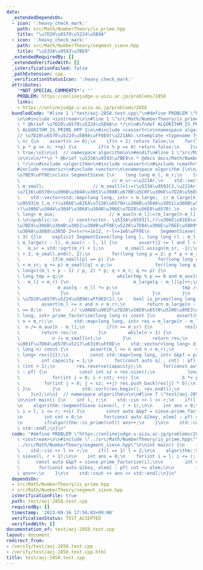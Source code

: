 ```yaml
---
data:
  _extendedDependsOn:
  - icon: ':heavy_check_mark:'
    path: src/Math/NumberTheory/is_prime.hpp
    title: "\u7D20\u6570\u5224\u5B9A"
  - icon: ':heavy_check_mark:'
    path: src/Math/NumberTheory/segment_sieve.hpp
    title: "\u533A\u9593\u7BE9"
  _extendedRequiredBy: []
  _extendedVerifiedWith: []
  _isVerificationFailed: false
  _pathExtension: cpp
  _verificationStatusIcon: ':heavy_check_mark:'
  attributes:
    '*NOT_SPECIAL_COMMENTS*': ''
    PROBLEM: https://onlinejudge.u-aizu.ac.jp/problems/2858
    links:
    - https://onlinejudge.u-aizu.ac.jp/problems/2858
  bundledCode: "#line 1 \"test/aoj-2858.test.cpp\"\n#define PROBLEM \"https://onlinejudge.u-aizu.ac.jp/problems/2858\"\
    \n\n#include <iostream>\n\n#line 1 \"src/Math/NumberTheory/is_prime.hpp\"\n/**\n\
    \ * @brief \u7D20\u6570\u5224\u5B9A\n */\n\n#ifndef ALGORITHM_IS_PRIME_HPP\n#define\
    \ ALGORITHM_IS_PRIME_HPP 1\n\n#include <cassert>\n\nnamespace algorithm {\n\n\
    // \u7D20\u6570\u5224\u5B9A\uFF0EO(\u221AN).\ntemplate <typename Type>\nbool is_prime(Type\
    \ n) {\n    assert(n >= 0);\n    if(n < 2) return false;\n    for(Type p = 2;\
    \ p * p <= n; ++p) {\n        if(n % p == 0) return false;\n    }\n    return\
    \ true;\n}\n\n}  // namespace algorithm\n\n#endif\n#line 1 \"src/Math/NumberTheory/segment_sieve.hpp\"\
    \n\n\n\n/**\n * @brief \u533A\u9593\u7BE9\n * @docs docs/Math/NumberTheory/segment_sieve.md\n\
    \ */\n\n#include <algorithm>\n#include <cassert>\n#include <cmath>\n#include <map>\n\
    #include <numeric>\n#include <vector>\n\nnamespace algorithm {\n\n// \u533A\u9593\
    \u7BE9\uFF0E\nclass SegmentSieve {\n    long long m_l, m_r;\n    long long m_sr;\
    \                                  // m_sr:=\u221Ar.\n    std::vector<long long>\
    \ m_small;                  // m_small[n]:=(\u533A\u9593[2,\u221Ar)\u306E\u81EA\
    \u7136\u6570n\u306B\u304A\u3051\u308B\u6700\u5C0F\u306E\u7D20\u56E0\u6570).\n\
    \    std::vector<std::map<long long, int> > m_large;  // m_large[n-m_l][]:=(\u533A\
    \u9593[m_l,m_r)\u306E\u81EA\u7136\u6570n\u306B\u304A\u3051\u308B\u533A\u9593[2,\u221A\
    r)\u306E\u3044\u304F\u3064\u304B\u306E\u7D20\u56E0\u6570).\n    std::vector<long\
    \ long> m_aux;                    // m_aux[n-m_l]:=(m_large[n-m_l][]\u306E\u7A4D\
    ).\n\npublic:\n    // constructor. \u533A\u9593[l,r)\u306E\u81EA\u7136\u6570\u3092\
    \u7BE9\u306B\u304B\u3051\u308B\uFF0E\u5236\u7D04\u306E\u76EE\u5B89\u306F\u304A\
    \u304A\u3088\u305D 2<=l<r<=1e12, r-l<=1e6\uFF0E\n    SegmentSieve() : SegmentSieve(2,\
    \ 3) {}\n    explicit SegmentSieve(long long l, long long r) : m_l(l), m_r(r),\
    \ m_large(r - l), m_aux(r - l, 1) {\n        assert(2 <= l and l < r);\n     \
    \   m_sr = std::sqrt(m_r) + 1;\n        m_small.assign(m_sr, -1);\n        std::iota(m_small.begin()\
    \ + 2, m_small.end(), 2);\n        for(long long p = 2; p * p < m_r; ++p) {\n\
    \            if(m_small[p] == p) {\n                for(long long q = p * p; q\
    \ < m_sr; q += p) m_small[q] = p;\n                for(long long q = std::max<long\
    \ long>((m_l + p - 1) / p, 2) * p; q < m_r; q += p) {\n                    long\
    \ long tmp = q;\n                    while(tmp % p == 0 and m_aux[q - m_l] * m_aux[q\
    \ - m_l] < m_r) {\n                        m_large[q - m_l][p]++;\n          \
    \              m_aux[q - m_l] *= p;\n                        tmp /= p;\n     \
    \               }\n                }\n            }\n        }\n    }\n\n    //\
    \ \u7D20\u6570\u5224\u5B9A\uFF0EO(1).\n    bool is_prime(long long n) const {\n\
    \        assert(m_l <= n and n < m_r);\n        return m_large[n - m_l].size()\
    \ == 0;\n    }\n    // \u9AD8\u901F\u7D20\u56E0\u6570\u5206\u89E3\uFF0E\n    std::map<long\
    \ long, int> prime_factorize(long long n) const {\n        assert(m_l <= n and\
    \ n < m_r);\n        std::map<long long, int> res = m_large[n - m_l];\n      \
    \  n /= m_aux[n - m_l];\n        if(n >= m_sr) {\n            res[n]++;\n    \
    \        return res;\n        }\n        while(n > 1) {\n            res[m_small[n]]++;\n\
    \            n /= m_small[n];\n        }\n        return res;\n    }\n    // \u9AD8\
    \u901F\u7D04\u6570\u5217\u6319\uFF0E\n    std::vector<long long> divisors(long\
    \ long n) const {\n        assert(m_l <= n and n < m_r);\n        std::vector<long\
    \ long> res({1});\n        const std::map<long long, int> &&pf = prime_factorize(n);\n\
    \        int capacity = 1;\n        for(const auto &[_, cnt] : pf) capacity *=\
    \ (cnt + 1);\n        res.reserve(capacity);\n        for(const auto &[p, cnt]\
    \ : pf) {\n            const int sz = res.size();\n            long long b = 1;\n\
    \            for(int i = 0; i < cnt; ++i) {\n                b *= p;\n       \
    \         for(int j = 0; j < sz; ++j) res.push_back(res[j] * b);\n           \
    \ }\n        }\n        std::sort(res.begin(), res.end());\n        return res;\n\
    \    }\n};\n\n}  // namespace algorithm\n\n\n#line 7 \"test/aoj-2858.test.cpp\"\
    \n\nint main() {\n    int l, r;\n    std::cin >> l >> r;\n    if(l == 1) l = 2;\n\
    \n    algorithm::SegmentSieve sieve(l, r + 1);\n\n    int ans = 0;\n    for(int\
    \ i = l; i <= r; ++i) {\n        const auto &&pf = sieve.prime_factorize(i);\n\
    \n        int cnt = 0;\n        for(const auto &[key, elem] : pf) cnt += elem;\n\
    \n        if(algorithm::is_prime(cnt)) ans++;\n    }\n\n    std::cout << ans <<\
    \ std::endl;\n}\n"
  code: "#define PROBLEM \"https://onlinejudge.u-aizu.ac.jp/problems/2858\"\n\n#include\
    \ <iostream>\n\n#include \"../src/Math/NumberTheory/is_prime.hpp\"\n#include \"\
    ../src/Math/NumberTheory/segment_sieve.hpp\"\n\nint main() {\n    int l, r;\n\
    \    std::cin >> l >> r;\n    if(l == 1) l = 2;\n\n    algorithm::SegmentSieve\
    \ sieve(l, r + 1);\n\n    int ans = 0;\n    for(int i = l; i <= r; ++i) {\n  \
    \      const auto &&pf = sieve.prime_factorize(i);\n\n        int cnt = 0;\n \
    \       for(const auto &[key, elem] : pf) cnt += elem;\n\n        if(algorithm::is_prime(cnt))\
    \ ans++;\n    }\n\n    std::cout << ans << std::endl;\n}\n"
  dependsOn:
  - src/Math/NumberTheory/is_prime.hpp
  - src/Math/NumberTheory/segment_sieve.hpp
  isVerificationFile: true
  path: test/aoj-2858.test.cpp
  requiredBy: []
  timestamp: '2023-09-16 17:56:03+09:00'
  verificationStatus: TEST_ACCEPTED
  verifiedWith: []
documentation_of: test/aoj-2858.test.cpp
layout: document
redirect_from:
- /verify/test/aoj-2858.test.cpp
- /verify/test/aoj-2858.test.cpp.html
title: test/aoj-2858.test.cpp
---
```


